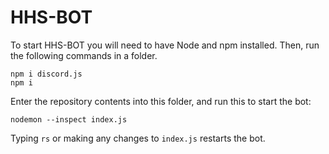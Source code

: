 # HHS-BOT

To start HHS-BOT you will need to have Node and npm installed.
Then, run the following commands in a folder.
```
npm i discord.js
npm i
```
Enter the repository contents into this folder, and run this to start the bot:
```
nodemon --inspect index.js
```
Typing `rs` or making any changes to `index.js` restarts the bot.
